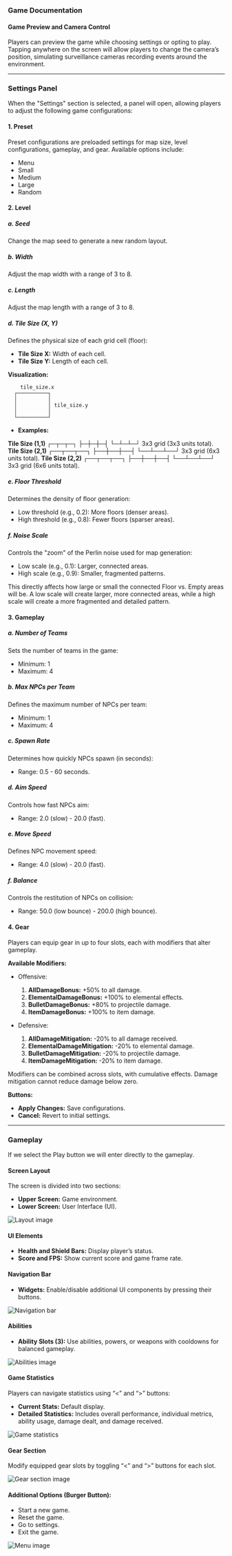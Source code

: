 ### Game Documentation

#### Game Preview and Camera Control

Players can preview the game while choosing settings or opting to play. Tapping anywhere on the screen will allow players to change the camera’s position, simulating surveillance cameras recording events around the environment.

---

### Settings Panel

When the "Settings" section is selected, a panel will open, allowing players to adjust the following game configurations:

#### 1. **Preset**

Preset configurations are preloaded settings for map size, level configurations, gameplay, and gear. Available options include:

- Menu
- Small
- Medium
- Large
- Random

#### 2. **Level**

##### a. **Seed**

Change the map seed to generate a new random layout.

##### b. **Width**

Adjust the map width with a range of 3 to 8.

##### c. **Length**

Adjust the map length with a range of 3 to 8.

##### d. **Tile Size (X, Y)**

Defines the physical size of each grid cell (floor):

- **Tile Size X:** Width of each cell.
- **Tile Size Y:** Length of each cell.

**Visualization:**

```
    tile_size.x
  ┌──────────┐
  │          │
  │          │ tile_size.y
  │          │
  └──────────┘
```

- **Examples:**

**Tile Size (1,1)**
┌─┬─┬─┐
├─┼─┼─┤
└─┴─┴─┘
3x3 grid (3x3 units total).
**Tile Size (2,1)**
┌──┬──┬──┐
├──┼──┼──┤
└──┴──┴──┘
3x3 grid (6x3 units total).
**Tile Size (2,2)**
┌──┬──┬──┐
├──┼──┼──┤
└──┴──┴──┘
3x3 grid (6x6 units total).

##### e. **Floor Threshold**

Determines the density of floor generation:

- Low threshold (e.g., 0.2): More floors (denser areas).
- High threshold (e.g., 0.8): Fewer floors (sparser areas).

##### f. **Noise Scale**

Controls the "zoom" of the Perlin noise used for map generation:

- Low scale (e.g., 0.1): Larger, connected areas.
- High scale (e.g., 0.9): Smaller, fragmented patterns.

This directly affects how large or small the connected Floor vs. Empty areas will be. A low scale will create larger, more connected areas, while a high scale will create a more fragmented and detailed pattern.

#### 3. **Gameplay**

##### a. **Number of Teams**

Sets the number of teams in the game:

- Minimum: 1
- Maximum: 4

##### b. **Max NPCs per Team**

Defines the maximum number of NPCs per team:

- Minimum: 1
- Maximum: 4

##### c. **Spawn Rate**

Determines how quickly NPCs spawn (in seconds):

- Range: 0.5 - 60 seconds.

##### d. **Aim Speed**

Controls how fast NPCs aim:

- Range: 2.0 (slow) - 20.0 (fast).

##### e. **Move Speed**

Defines NPC movement speed:

- Range: 4.0 (slow) - 20.0 (fast).

##### f. **Balance**

Controls the restitution of NPCs on collision:

- Range: 50.0 (low bounce) - 200.0 (high bounce).

#### 4. **Gear**

Players can equip gear in up to four slots, each with modifiers that alter gameplay.

**Available Modifiers:**

- Offensive:

  1. **AllDamageBonus:** +50% to all damage.
  2. **ElementalDamageBonus:** +100% to elemental effects.
  3. **BulletDamageBonus:** +80% to projectile damage.
  4. **ItemDamageBonus:** +100% to item damage.

- Defensive:
  1. **AllDamageMitigation:** -20% to all damage received.
  2. **ElementalDamageMitigation:** -20% to elemental damage.
  3. **BulletDamageMitigation:** -20% to projectile damage.
  4. **ItemDamageMitigation:** -20% to item damage.

Modifiers can be combined across slots, with cumulative effects. Damage mitigation cannot reduce damage below zero.

**Buttons:**

- **Apply Changes:** Save configurations.
- **Cancel:** Revert to initial settings.

---

### Gameplay

If we select the Play button we will enter directly to the gameplay.

#### Screen Layout

The screen is divided into two sections:

- **Upper Screen:** Game environment.
- **Lower Screen:** User Interface (UI).

![Layout image](./images/layout.png)

#### UI Elements

- **Health and Shield Bars:** Display player’s status.
- **Score and FPS:** Show current score and game frame rate.

#### Navigation Bar

- **Widgets:** Enable/disable additional UI components by pressing their buttons.

![Navigation bar](./images/navbar.png)

#### Abilities

- **Ability Slots (3):** Use abilities, powers, or weapons with cooldowns for balanced gameplay.

![Abilities image](./images/abilities.png)

#### Game Statistics

Players can navigate statistics using “<” and “>” buttons:

- **Current Stats:** Default display.
- **Detailed Statistics:** Includes overall performance, individual metrics, ability usage, damage dealt, and damage received.

![Game statistics](./images/statistics.png)

#### Gear Section

Modify equipped gear slots by toggling “<” and “>” buttons for each slot.

![Gear section image](./images/gear.png)

#### Additional Options (Burger Button):

- Start a new game.
- Reset the game.
- Go to settings.
- Exit the game.

![Menu image](./images/menu.png)
